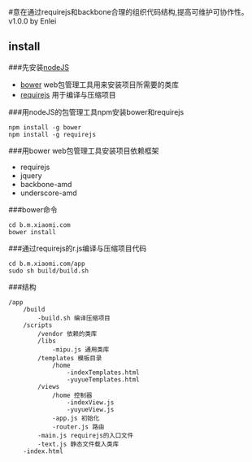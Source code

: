 #意在通过requirejs和backbone合理的组织代码结构,提高可维护可协作性。v1.0.0 by Enlei

## install

###先安装[nodeJS](http://nodejs.org/)

* [bower](http://twitter.github.io/bower/) web包管理工具用来安装项目所需要的类库
* [requirejs](http://requirejs.org/) 用于编译与压缩项目

###用nodeJS的包管理工具npm安装bower和requirejs

    npm install -g bower
    npm install -g requirejs

###用bower web包管理工具安装项目依赖框架

* requirejs
* jquery
* backbone-amd
* underscore-amd

###bower命令

    cd b.m.xiaomi.com
    bower install

###通过requirejs的r.js编译与压缩项目代码

    cd b.m.xiaomi.com/app
    sudo sh build/build.sh

###结构

    /app
        /build
            -build.sh 编译压缩项目
        /scripts
            /vendor 依赖的类库
            /libs
                -mipu.js 通用类库
            /templates 模板目录
                /home
                    -indexTemplates.html
                    -yuyueTemplates.html
            /views
                /home 控制器
                    -indexView.js
                    -yuyueView.js
                -app.js 初始化
                -router.js 路由
            -main.js requirejs的入口文件
            -text.js 静态文件载入类库
        -index.html




